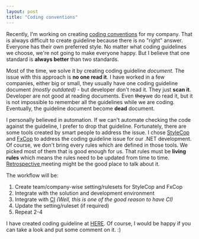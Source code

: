 ```yaml
---
layout: post
title: "Coding conventions"
---
```


Recently, I'm working on creating [coding conventions][] for my company. That is always difficult to create guideline because there is no "right" answer. Everyone has their own preferred style. No matter what coding guidelines we choose, we're not going to make everyone happy. But I believe that one standard is **always better** than two standards.

Most of the time, we solve it by creating coding guideline _document_. The issue with this approach is **no one read it**. I have worked in a few companies, either big or small, they usually have one coding guideline document _(mostly outdated)_ - but developer don't read it. They just **scan it**. Developer are not good at reading documents. Even ~~they~~we do read it, but it is not impossible to remember all the guidelines while we are coding. Eventually, the guideline document become **dead** document.

I personally believed in automation. If we can't automate checking the code against the guideline, I prefer to drop that guideline. Fortunately, there are some tools created by smart people to address the issue. I chose [StyleCop][] and [FxCop][] to address the coding guideline issue for our .NET development. Of course, we don't bring every rules which are defined in those tools. We picked most of them that is good enough for us. That rules must be **living rules** which means the rules need to be updated from time to time. [Retrospective ][] meeting might be the good place to talk about it.

The workflow will be:

1. Create team/company-wise setting/rulesets for StyleCop and FxCop
2. Integrate with the solution and development environment
3. Integrate with [CI][] _(Well, this is one of the good reason to have CI)_
4. Update the setting/ruleset (if required)
5. Repeat 2-4

I have created coding guideline at [HERE](https://gist.github.com/jittuu/9360990). Of course, I would be happy if you can take a look and put some comment on it. :)


[coding conventions]: http://en.wikipedia.org/wiki/Coding_conventions
[StyleCop]: http://stylecop.codeplex.com/
[FxCop]: http://en.wikipedia.org/wiki/FxCop
[Retrospective]: http://en.wikipedia.org/wiki/Retrospective#Software_development
[CI]: http://en.wikipedia.org/wiki/Continuous_integration
